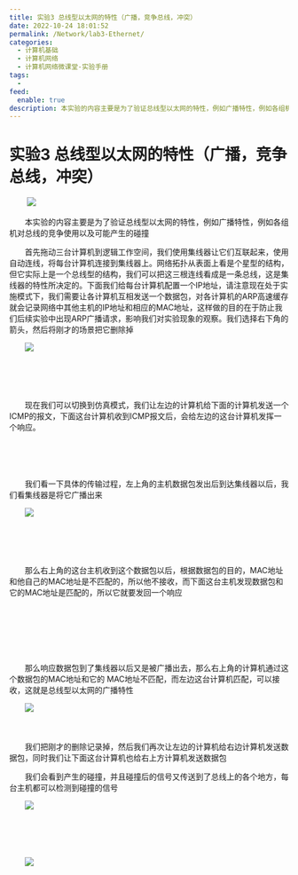 ```yaml
---
title: 实验3 总线型以太网的特性（广播，竞争总线，冲突）
date: 2022-10-24 18:01:52
permalink: /Network/lab3-Ethernet/
categories:
  - 计算机基础
  - 计算机网络
  - 计算机网络微课堂-实验手册
tags:
  - 
feed:
  enable: true
description: 本实验的内容主要是为了验证总线型以太网的特性，例如广播特性，例如各组机对总线的竞争使用以及可能产生的碰撞
---
```

# 实验3 总线型以太网的特性（广播，竞争总线，冲突）

　　‍
![](https://image.peterjxl.com/blog/92.png)
　　‍

　　本实验的内容主要是为了验证总线型以太网的特性，例如广播特性，例如各组机对总线的竞争使用以及可能产生的碰撞

<!-- more -->

　　首先拖动三台计算机到逻辑工作空间，我们使用集线器让它们互联起来，使用自动连线，将每台计算机连接到集线器上。网络拓扑从表面上看是个星型的结构，但它实际上是一个总线型的结构，我们可以把这三根连线看成是一条总线，这是集线器的特性所决定的。下面我们给每台计算机配置一个IP地址，请注意现在处于实施模式下，我们需要让各计算机互相发送一个数据包，对各计算机的ARP高速缓存就会记录网络中其他主机的IP地址和相应的MAC地址，这样做的目的在于防止我们后续实验中出现ARP广播请求，影响我们对实验现象的观察。我们选择右下角的箭头，然后将刚才的场景把它删除掉

　　![](https://image.peterjxl.com/blog/image-20211227204127-5pyu2rq.png)

　　‍

　　‍

　　现在我们可以切换到仿真模式，我们让左边的计算机给下面的计算机发送一个ICMP的报文，下面这台计算机收到ICMP报文后，会给左边的这台计算机发挥一个响应。

　　‍

　　‍

　　我们看一下具体的传输过程，左上角的主机数据包发出后到达集线器以后，我们看集线器是将它广播出来

　　![](https://image.peterjxl.com/blog/image-20211227204257-red98z9.png)

　　‍

　　‍

　　那么右上角的这台主机收到这个数据包以后，根据数据包的目的，MAC地址和他自己的MAC地址是不匹配的，所以他不接收，而下面这台主机发现数据包和它的MAC地址是匹配的，所以它就要发回一个响应

　　‍

　　‍

　　‍

　　那么响应数据包到了集线器以后又是被广播出去，那么右上角的计算机通过这个数据包的MAC地址和它的 MAC地址不匹配，而左边这台计算机匹配，可以接收，这就是总线型以太网的广播特性

　　![](https://image.peterjxl.com/blog/image-20211227204321-1jiyr5o.png)

　　‍

　　我们把刚才的删除记录掉，然后我们再次让左边的计算机给右边计算机发送数据包，同时我们让下面这台计算机也给右上方计算机发送数据包

　　我们会看到产生的碰撞，并且碰撞后的信号又传送到了总线上的各个地方，每台主机都可以检测到碰撞的信号

　　![](https://image.peterjxl.com/blog/image-20211227204503-7je24ih.png)

　　‍

　　‍

　　![](https://image.peterjxl.com/blog/image-20211227204512-lfpsxdw.png)

